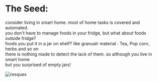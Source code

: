 # The Seed:
consider living in smart home. most of home tasks is covered and automated.</br>
you don't have to manage foods in your fridge, but what about foods outside fridge?</br>
foods you put it in a jar on shelf? like granualr material : Tea, Pop corn, herbs and so on </br>
there is nothing made to detect the lack of them. so although you live in smart home </br>
but you surprised of empty jars! </br>

![resques](https://github.com/ahmed-kamal91/Snojar_smart_container/assets/91970695/9ded49f1-88a0-4b7d-b11f-8a39a3b9c2ac)



  
  
